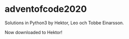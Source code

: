 # adventofcode2020

Solutions in Python3 by Hektor, Leo och Tobbe Einarsson.

Now downloaded to Hektor!
